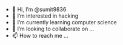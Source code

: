 - 👋 Hi, I’m @sumit9836
- 👀 I’m interested in hacking
- 🌱 I’m currently learning computer science
- 💞️ I’m looking to collaborate on ...
- 📫 How to reach me ...

<!---
sumit9836/sumit9836 is a ✨ special ✨ repository because its `README.md` (this file) appears on your GitHub profile.
You can click the Preview link to take a look at your changes.
--->
